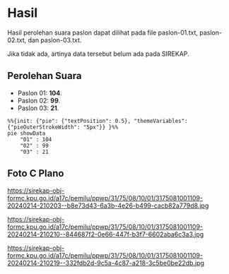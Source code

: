 # Hasil

Hasil perolehan suara paslon dapat dilihat pada file paslon-01.txt, paslon-02.txt, dan paslon-03.txt.

Jika tidak ada, artinya data tersebut belum ada pada SIREKAP.

## Perolehan Suara

 * Paslon 01: **104**.
 * Paslon 02: **99**.
 * Paslon 03: **21**.

```mermaid
%%{init: {"pie": {"textPosition": 0.5}, "themeVariables": {"pieOuterStrokeWidth": "5px"}} }%%
pie showData
    "01" : 104
    "02" : 99
    "03" : 21
```
## Foto C Plano

https://sirekap-obj-formc.kpu.go.id/a17c/pemilu/ppwp/31/75/08/10/01/3175081001109-20240214-210203--b8e73d43-6a3b-4e26-b499-cacb82a779d8.jpg

https://sirekap-obj-formc.kpu.go.id/a17c/pemilu/ppwp/31/75/08/10/01/3175081001109-20240214-210210--844687f2-0e66-447f-b3f7-6602aba6c3a3.jpg

https://sirekap-obj-formc.kpu.go.id/a17c/pemilu/ppwp/31/75/08/10/01/3175081001109-20240214-210219--332fdb2d-9c5a-4c87-a218-3c5be0be22db.jpg
